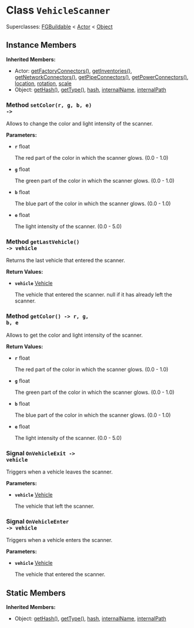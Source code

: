 # Class <code>VehicleScanner</code>

Superclasses: <a href="FGBuildable.md">FGBuildable</a> < <a href="Actor.md">Actor</a> < <a href="Object.md">Object</a>


## Instance Members
<b>Inherited Members:</b>
- Actor: <a href="Actor.md#getFactoryConnectors">getFactoryConnectors()</a>, <a href="Actor.md#getInventories">getInventories()</a>, <a href="Actor.md#getNetworkConnectors">getNetworkConnectors()</a>, <a href="Actor.md#getPipeConnectors">getPipeConnectors()</a>, <a href="Actor.md#getPowerConnectors">getPowerConnectors()</a>, <a href="Actor.md#location">location</a>, <a href="Actor.md#rotation">rotation</a>, <a href="Actor.md#scale">scale</a>
- Object: <a href="Object.md#getHash">getHash()</a>, <a href="Object.md#getType">getType()</a>, <a href="Object.md#hash">hash</a>, <a href="Object.md#internalName">internalName</a>, <a href="Object.md#internalPath">internalPath</a>
### Method <code>setColor(r, g, b, e) -> </code>
Allows to change the color and light intensity of the scanner.

<b>Parameters:</b>

- <code><b>r</b></code> float

  The red part of the color in which the scanner glows. (0.0 - 1.0)
- <code><b>g</b></code> float

  The green part of the color in which the scanner glows. (0.0 - 1.0)
- <code><b>b</b></code> float

  The blue part of the color in which the scanner glows. (0.0 - 1.0)
- <code><b>e</b></code> float

  The light intensity of the scanner. (0.0 - 5.0)
### Method <code>getLastVehicle() -> vehicle</code>
Returns the last vehicle that entered the scanner.

<b>Return Values:</b>

- <code><b>vehicle</b></code> <a href="Vehicle.md">Vehicle</a>

  The vehicle that entered the scanner. null if it has already left the scanner.
### Method <code>getColor() -> r, g, b, e</code>
Allows to get the color and light intensity of the scanner.

<b>Return Values:</b>

- <code><b>r</b></code> float

  The red part of the color in which the scanner glows. (0.0 - 1.0)
- <code><b>g</b></code> float

  The green part of the color in which the scanner glows. (0.0 - 1.0)
- <code><b>b</b></code> float

  The blue part of the color in which the scanner glows. (0.0 - 1.0)
- <code><b>e</b></code> float

  The light intensity of the scanner. (0.0 - 5.0)
### Signal <code>OnVehicleExit -> vehicle</code>
Triggers when a vehicle leaves the scanner.

<b>Parameters:</b>

- <code><b>vehicle</b></code> <a href="Vehicle.md">Vehicle</a>

  The vehicle that left the scanner.
### Signal <code>OnVehicleEnter -> vehicle</code>
Triggers when a vehicle enters the scanner.

<b>Parameters:</b>

- <code><b>vehicle</b></code> <a href="Vehicle.md">Vehicle</a>

  The vehicle that entered the scanner.
## Static Members
<b>Inherited Members:</b>
- Object: <a href="Object.md#getHash">getHash()</a>, <a href="Object.md#getType">getType()</a>, <a href="Object.md#hash">hash</a>, <a href="Object.md#internalName">internalName</a>, <a href="Object.md#internalPath">internalPath</a>